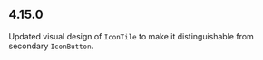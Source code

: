 ## 4.15.0

Updated visual design of `IconTile` to make it distinguishable from secondary `IconButton`.

